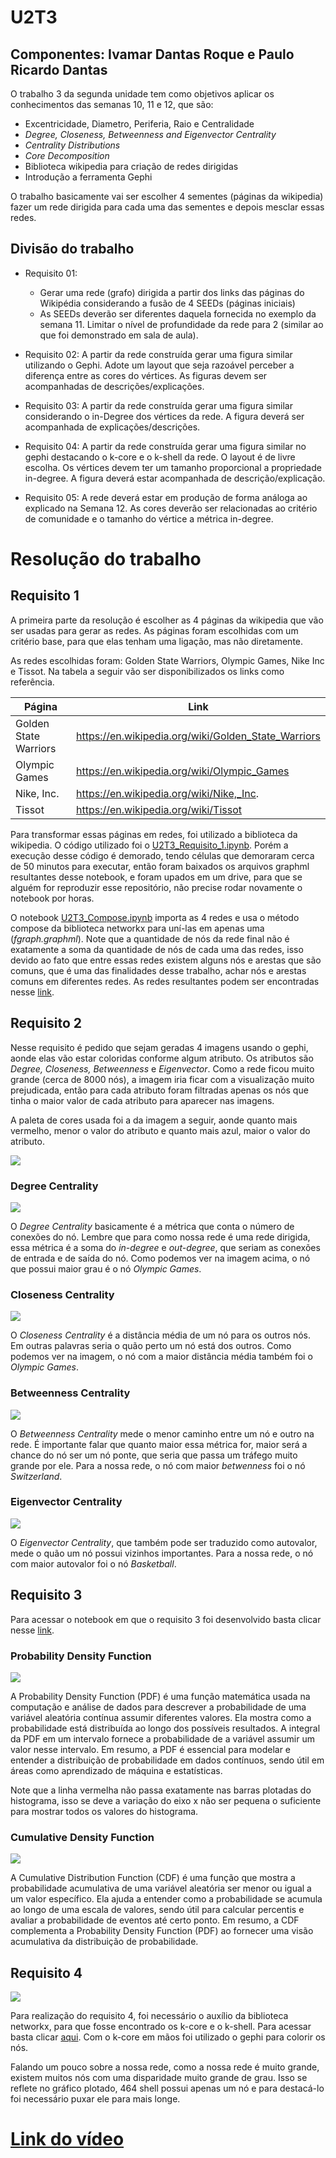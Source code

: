 # U2T3
## Componentes: Ivamar Dantas Roque e Paulo Ricardo Dantas
O trabalho 3 da segunda unidade tem como objetivos aplicar os conhecimentos das semanas 10, 11 e 12, que são:
- Excentricidade, Diametro, Periferia, Raio e Centralidade
- *Degree, Closeness, Betweenness and Eigenvector Centrality*
- *Centrality Distributions*
- *Core Decomposition*
- Biblioteca wikipedia para criação de redes dirigidas
- Introdução a ferramenta Gephi

O trabalho basicamente vai ser escolher 4 sementes (páginas da wikipedia) fazer um rede dirigida para cada uma das sementes e depois mesclar essas redes. 

## Divisão do trabalho
- Requisito 01: 
    - Gerar uma rede (grafo) dirigida a partir dos links das páginas do Wikipédia
considerando a fusão de 4 SEEDs (páginas iniciais)
    - As SEEDs deverão ser diferentes daquela fornecida no exemplo da semana 11.
Limitar o nível de profundidade da rede para 2 (similar ao que foi demonstrado
em sala de aula). 

- Requisito 02: A partir da rede construída gerar uma figura similar utilizando o Gephi. Adote um layout que seja razoável perceber a diferença entre as cores do vértices. As figuras devem ser acompanhadas de descrições/explicações.

- Requisito 03: A partir da rede construída gerar uma figura similar considerando o in-Degree dos
vértices da rede. A figura deverá ser acompanhada de explicações/descrições.

- Requisito 04: A partir da rede construída gerar uma figura similar no gephi destacando o k-core e o k-shell da rede. O layout é de livre escolha. Os vértices devem ter um tamanho
proporcional a propriedade in-degree. A figura deverá estar acompanhada de descrição/explicação.

- Requisito 05: A rede deverá estar em produção de forma análoga ao explicado na Semana 12. As cores deverão ser relacionadas ao critério de comunidade e o tamanho do vértice a métrica in-degree. 


# Resolução do trabalho
## Requisito 1
A primeira parte da resolução é escolher as 4 páginas da wikipedia que vão ser usadas para gerar as redes. As páginas foram escolhidas com um critério base, para que elas tenham uma ligação, mas não diretamente.

As redes escolhidas foram: Golden State Warriors, Olympic Games, Nike Inc e Tissot. Na tabela a seguir vão ser disponibilizados os links como referência.

| Página | Link | 
|------|------|
| Golden State Warriors | https://en.wikipedia.org/wiki/Golden_State_Warriors |
| Olympic Games  | https://en.wikipedia.org/wiki/Olympic_Games |
| Nike, Inc. | https://en.wikipedia.org/wiki/Nike,_Inc. |
| Tissot | https://en.wikipedia.org/wiki/Tissot |

Para transformar essas páginas em redes, foi utilizado a biblioteca da wikipedia. O código utilizado foi o [U2T3_Requisito_1.ipynb](https://github.com/rikdantas/Algoritmos-Estruturas-Dados-II/blob/main/U2T3/source/U2T3_Requisito_1.ipynb). Porém a execução desse código é demorado, tendo células que demoraram cerca de 50 minutos para executar, então foram baixados os arquivos graphml resultantes desse notebook, e foram upados em um drive, para que se alguém for reproduzir esse repositório, não precise rodar novamente o notebook por horas. 

O notebook [U2T3_Compose.ipynb](https://github.com/rikdantas/Algoritmos-Estruturas-Dados-II/blob/main/U2T3/source/U2T3_Compose.ipynb) importa as 4 redes e usa o método compose da biblioteca networkx para uní-las em apenas uma (*fgraph.graphml*). Note que a quantidade de nós da rede final não é exatamente a soma da quantidade de nós de cada uma das redes, isso devido ao fato que entre essas redes existem alguns nós e arestas que são comuns, que é uma das finalidades desse trabalho, achar nós e arestas comuns em diferentes redes. As redes resultantes podem ser encontradas nesse [link](https://drive.google.com/drive/folders/1Q_kZAwqZ8u2u9eWlB67fhz2Qq-nbzjLf?usp=drive_link).

## Requisito 2
Nesse requisito é pedido que sejam geradas 4 imagens usando o gephi, aonde elas vão estar coloridas conforme algum atributo. Os atributos são *Degree, Closeness, Betweenness* e *Eigenvector*. Como a rede ficou muito grande (cerca de 8000 nós), a imagem iria ficar com a visualização muito prejudicada, então para cada atributo foram filtradas apenas os nós que tinha o maior valor de cada atributo para aparecer nas imagens.

A paleta de cores usada foi a da imagem a seguir, aonde quanto mais vermelho, menor o valor do atributo e quanto mais azul, maior o valor do atributo.

![](img/Requisito_2_Paleta.png)

### Degree Centrality
![](img/Requisito_2_Degree.png)

O *Degree Centrality* basicamente é a métrica que conta o número de conexões do nó. Lembre que para como nossa rede é uma rede dirigida, essa métrica é a soma do *in-degree* e *out-degree*, que seriam as conexões de entrada e de saída do nó. Como podemos ver na imagem acima, o nó que possui maior grau é o nó *Olympic Games*.

### Closeness Centrality
![](img/Requisito_2_Closeness.png)

O *Closeness Centrality* é a distância média de um nó para os outros nós. Em outras palavras seria o quão perto um nó está dos outros. Como podemos ver na imagem, o nó com a maior distância média também foi o *Olympic Games*.

### Betweenness Centrality
![](img/Requisito_2_Betweenness.png)

O *Betweenness Centrality* mede o menor caminho entre um nó e outro na rede. É importante falar que quanto maior essa métrica for, maior será a chance do nó ser um nó ponte, que seria que passa um tráfego muito grande por ele. Para a nossa rede, o nó com maior *betwenness* foi o nó *Switzerland*.

### Eigenvector Centrality
![](img/Requisito_2_Eigenvector.png)

O *Eigenvector Centrality*, que também pode ser traduzido como autovalor, mede o quão um nó possui vizinhos importantes. Para a nossa rede, o nó com maior autovalor foi o nó *Basketball*.

## Requisito 3

Para acessar o notebook em que o requisito 3 foi desenvolvido basta clicar nesse [link](https://github.com/rikdantas/Algoritmos-Estruturas-Dados-II/blob/main/U2T3/source/U2T3_Requisito_3.ipynb).
### Probability Density Function
![](img/Requisito_3_probability_density_function.png)

A Probability Density Function (PDF) é uma função matemática usada na computação e análise de dados para descrever a probabilidade de uma variável aleatória contínua assumir diferentes valores. Ela mostra como a probabilidade está distribuída ao longo dos possíveis resultados. A integral da PDF em um intervalo fornece a probabilidade de a variável assumir um valor nesse intervalo. Em resumo, a PDF é essencial para modelar e entender a distribuição de probabilidade em dados contínuos, sendo útil em áreas como aprendizado de máquina e estatísticas.

Note que a linha vermelha não passa exatamente nas barras plotadas do histograma, isso se deve a variação do eixo x não ser pequena o suficiente para mostrar todos os valores do histograma.

### Cumulative Density Function
![](img/Requisito_3_cumulative_density_function.png)

A Cumulative Distribution Function (CDF) é uma função que mostra a probabilidade acumulativa de uma variável aleatória ser menor ou igual a um valor específico. Ela ajuda a entender como a probabilidade se acumula ao longo de uma escala de valores, sendo útil para calcular percentis e avaliar a probabilidade de eventos até certo ponto. Em resumo, a CDF complementa a Probability Density Function (PDF) ao fornecer uma visão acumulativa da distribuição de probabilidade. 

## Requisito 4
![](img/Requisito_4_k_core.png)

Para realização do requisito 4, foi necessário o auxílio da biblioteca networkx, para que fosse encontrado os k-core e o k-shell. Para acessar basta clicar [aqui](https://github.com/rikdantas/Algoritmos-Estruturas-Dados-II/blob/main/U2T3/source/U2T3_Requisito_4.ipynb). Com o k-core em mãos foi utilizado o gephi para colorir os nós. 

Falando um pouco sobre a nossa rede, como a nossa rede é muito grande, existem muitos nós com uma disparidade muito grande de grau. Isso se reflete no gráfico plotado, 464 shell possui apenas um nó e para destacá-lo foi necessário puxar ele para mais longe. 

# [Link do vídeo](https://www.loom.com/share/f5c53fa67a7e4c62818bfc4a04df9b47?sid=b4d7ae68-aad7-4dbd-a535-6eeed83bb22d)
